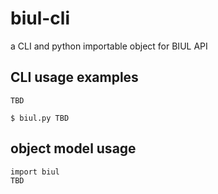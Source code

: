 # biul-cli

a CLI and python importable object for BIUL API


## CLI usage examples
```
TBD
```
```
$ biul.py TBD
```

## object model usage

```
import biul
TBD
```
